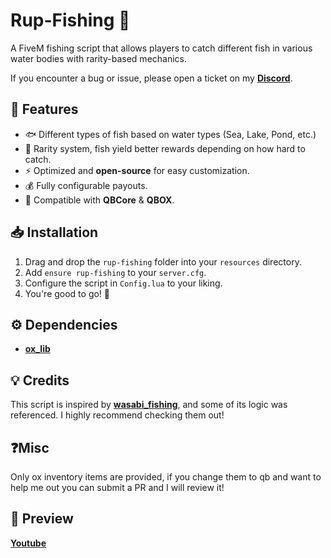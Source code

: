 # Rup-Fishing 🎣  
A FiveM fishing script that allows players to catch different fish in various water bodies with rarity-based mechanics.  

If you encounter a bug or issue, please open a ticket on my **[Discord](https://discord.gg/ESeUp8fwXQ)**.  

## 📌 Features  
- 🐟 Different types of fish based on water types (Sea, Lake, Pond, etc.)  
- 🎣 Rarity system, fish yield better rewards depending on how hard to catch.  
- ⚡ Optimized and **open-source** for easy customization.  
- 💰 Fully configurable payouts.  
- 🔧 Compatible with **QBCore** & **QBOX**.  

## 📥 Installation  
1. Drag and drop the `rup-fishing` folder into your `resources` directory.  
2. Add `ensure rup-fishing` to your `server.cfg`.  
3. Configure the script in `Config.lua` to your liking.  
4. You're good to go! 🎣  

## ⚙️ Dependencies  
- **[ox_lib](https://github.com/overextended/ox_lib)**  

## 💡 Credits  
This script is inspired by **[wasabi_fishing](https://github.com/wasabirobby/wasabi_fishing)**, and some of its logic was referenced. I highly recommend checking them out!  

## ❓Misc
Only ox inventory items are provided, if you change them to qb and want to help me out you can submit a PR and I will review it!

## 📸 Preview 
**[Youtube](https://www.youtube.com/watch?v=YBiDX8v4hDE)**